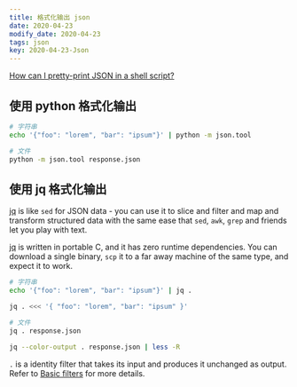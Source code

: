 ```yaml
---
title: 格式化输出 json
date: 2020-04-23
modify_date: 2020-04-23
tags: json
key: 2020-04-23-Json
---
```


[How can I pretty-print JSON in a shell script?](https://stackoverflow.com/questions/352098/how-can-i-pretty-print-json-in-a-shell-script)

## 使用 python 格式化输出

```zsh
# 字符串
echo '{"foo": "lorem", "bar": "ipsum"}' | python -m json.tool

# 文件
python -m json.tool response.json
```

## 使用 jq 格式化输出

[jq][jq] is like `sed` for JSON data - you can use it to slice and filter and map and transform structured data with the same ease that `sed`, `awk`, `grep` and friends let you play with text.

[jq][jq] is written in portable C, and it has zero runtime dependencies. You can download a single binary, `scp` it to a far away machine of the same type, and expect it to work.

```zsh
# 字符串
echo '{"foo": "lorem", "bar": "ipsum"}' | jq .

jq . <<< '{ "foo": "lorem", "bar": "ipsum" }'

# 文件
jq . response.json

jq --color-output . response.json | less -R
```

`.` is a identity filter that takes its input and produces it unchanged as output. Refer to [Basic filters][Basic filters] for more details.

[jq]:https://stedolan.github.io/jq/
[Basic filters]:https://stedolan.github.io/jq/manual/#Basicfilters
